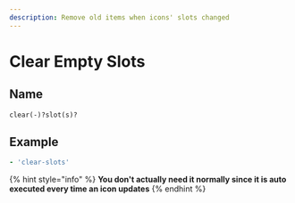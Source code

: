 ```yaml
---
description: Remove old items when icons' slots changed
---
```


# Clear Empty Slots

## Name

```text
clear(-)?slot(s)?
```

## Example

```yaml
- 'clear-slots'
```

{% hint style="info" %}
**You don't actually need it normally since it is auto executed every time an icon updates**
{% endhint %}

